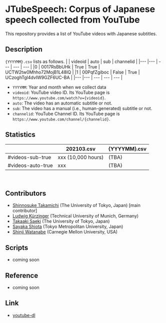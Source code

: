 # JTubeSpeech: Corpus of Japanese speech collected from YouTube 
This repository provides a list of YouTube videos with Japanese subtitles.

## Description
`{YYYYMM}.csv` lists as follows.
|     | videoid     | auto  | sub   | channelid                 |
|---  |---          | ---   | ---   | ---                       |
|0    | 0017RsBbUHk | True  | True  | UCTW2tw0Mhho72MojB1L48IQ  |
|1    | 00PqfZgiboc | False | True  | UCzoghTgl4dvIW9GZF6UC-BA  |
|---  |---          | ---   | ---   | ---                       |
<br>

- `YYYYMM`: Year and month when we collect data
- `videoid`: YouTube video ID. Its YouTube page is `https://www.youtube.com/watch?v={videoid}`.
- `auto`: The video has an automatic subtitle or not.
- `sub`: The video has a manual (i.e., human-generated) subtitle or not.
- `channelid`: YouTube Channel ID. Its YouTube page is `https://www.youtube.com/channel/{channelid}`.

## Statistics
|                   | 202103.csv          | {YYYYMM}.csv  |
| ---               | ---                 | ---           |
| #videos-sub-true  | xxx (10,000 hours)  | (TBA)         |
| #videos-auto-true | xxx                 | (TBA)         |
<br>

## Contributors
- [Shinnosuke Takamichi](https://sites.google.com/site/shinnosuketakamichi/home) (The University of Tokyo, Japan) [main contributor]
- [Ludwig Kürzinger](https://www.ei.tum.de/mmk/personen/mitarbeiter/ludwig-kuerzinger/) (Technical University of Munich, Germany)
- [Takaaki Saeki](https://takaaki-saeki.github.io/) (The University of Tokyo, Japan)
- [Sayaka Shiota](http://www-isys.sd.tmu.ac.jp/) (Tokyo Metropolitan University, Japan)
- [Shinji Watanabe](https://sites.google.com/view/shinjiwatanabe) (Carnegie Mellon University, USA)

## Scripts
- coming soon

## Reference
- coming soon

## Link
- [youtube-dl](https://github.com/ytdl-org/youtube-dl)